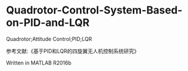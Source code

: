 # Quadrotor-Control-System-Based-on-PID-and-LQR
Quadrotor;Attitude Control;PID;LQR

参考文献:《基于PID和LQR的四旋翼无人机控制系统研究》

Written in MATLAB R2016b
